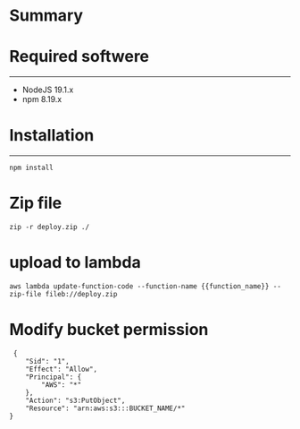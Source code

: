 # Summary
  

# Required softwere

---

* NodeJS 19.1.x
* npm 8.19.x
  
# Installation

---
```
npm install
```
# Zip file

```
zip -r deploy.zip ./
```

# upload to lambda

```
aws lambda update-function-code --function-name {{function_name}} --zip-file fileb://deploy.zip
```

# Modify bucket permission
```
 {
    "Sid": "1",
    "Effect": "Allow",
    "Principal": {
        "AWS": "*"
    },
    "Action": "s3:PutObject",
    "Resource": "arn:aws:s3:::BUCKET_NAME/*"
}
```
